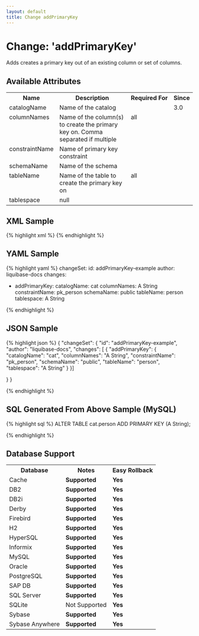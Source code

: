 ```yaml
---
layout: default
title: Change addPrimaryKey
---
```


<!-- ====================================================== -->
<!-- GENERATED BY ChangeDocGenerator DO NOT MODIFY MANUALLY -->
<!-- ====================================================== -->

# Change: 'addPrimaryKey'

Adds creates a primary key out of an existing column or set of columns.

## Available Attributes ##

<table>
<tr><th>Name</th><th>Description</th><th>Required&nbsp;For</th><th>Since</th></tr>
<tr><td style='vertical-align: top'>catalogName</td><td>Name of the catalog</td><td style='vertical-align: top'></td><td style='vertical-align: top'>3.0</td></tr>
<tr><td style='vertical-align: top'>columnNames</td><td>Name of the column(s) to create the primary key on. Comma separated if multiple</td><td style='vertical-align: top'>all</td><td style='vertical-align: top'></td></tr>
<tr><td style='vertical-align: top'>constraintName</td><td>Name of primary key constraint</td><td style='vertical-align: top'></td><td style='vertical-align: top'></td></tr>
<tr><td style='vertical-align: top'>schemaName</td><td>Name of the schema</td><td style='vertical-align: top'></td><td style='vertical-align: top'></td></tr>
<tr><td style='vertical-align: top'>tableName</td><td>Name of the table to create the primary key on</td><td style='vertical-align: top'>all</td><td style='vertical-align: top'></td></tr>
<tr><td style='vertical-align: top'>tablespace</td><td>null</td><td style='vertical-align: top'></td><td style='vertical-align: top'></td></tr>
</table>

## XML Sample ##

{% highlight xml %}
<changeSet author="liquibase-docs" id="addPrimaryKey-example">
    <addPrimaryKey catalogName="cat"
            columnNames="A String"
            constraintName="pk_person"
            schemaName="public"
            tableName="person"
            tablespace="A String"/>
</changeSet>
{% endhighlight %}

## YAML Sample ##

{% highlight yaml %}
changeSet:
  id: addPrimaryKey-example
  author: liquibase-docs
  changes:
  - addPrimaryKey:
      catalogName: cat
      columnNames: A String
      constraintName: pk_person
      schemaName: public
      tableName: person
      tablespace: A String

{% endhighlight %}

## JSON Sample ##

{% highlight json %}
{
  "changeSet": {
    "id": "addPrimaryKey-example",
    "author": "liquibase-docs",
    "changes": [
      {
        "addPrimaryKey": {
          "catalogName": "cat",
          "columnNames": "A String",
          "constraintName": "pk_person",
          "schemaName": "public",
          "tableName": "person",
          "tablespace": "A String"
        }
      }]
    
  }
}

{% endhighlight %}

## SQL Generated From Above Sample (MySQL)

{% highlight sql %}
ALTER TABLE cat.person ADD PRIMARY KEY (A String);


{% endhighlight %}

## Database Support

<table style='border:1;'>
<tr><th>Database</th><th>Notes</th><th>Easy Rollback</th></tr>
<tr><td>Cache</td><td><b>Supported</b></td><td><b>Yes</b></td></tr>
<tr><td>DB2</td><td><b>Supported</b></td><td><b>Yes</b></td></tr>
<tr><td>DB2i</td><td><b>Supported</b></td><td><b>Yes</b></td></tr>
<tr><td>Derby</td><td><b>Supported</b></td><td><b>Yes</b></td></tr>
<tr><td>Firebird</td><td><b>Supported</b></td><td><b>Yes</b></td></tr>
<tr><td>H2</td><td><b>Supported</b></td><td><b>Yes</b></td></tr>
<tr><td>HyperSQL</td><td><b>Supported</b></td><td><b>Yes</b></td></tr>
<tr><td>Informix</td><td><b>Supported</b></td><td><b>Yes</b></td></tr>
<tr><td>MySQL</td><td><b>Supported</b></td><td><b>Yes</b></td></tr>
<tr><td>Oracle</td><td><b>Supported</b></td><td><b>Yes</b></td></tr>
<tr><td>PostgreSQL</td><td><b>Supported</b></td><td><b>Yes</b></td></tr>
<tr><td>SAP DB</td><td><b>Supported</b></td><td><b>Yes</b></td></tr>
<tr><td>SQL Server</td><td><b>Supported</b></td><td><b>Yes</b></td></tr>
<tr><td>SQLite</td><td>Not Supported</td><td><b>Yes</b></td></tr>
<tr><td>Sybase</td><td><b>Supported</b></td><td><b>Yes</b></td></tr>
<tr><td>Sybase Anywhere</td><td><b>Supported</b></td><td><b>Yes</b></td></tr>
</table>
